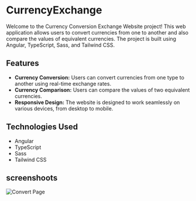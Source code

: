 # CurrencyExchange

Welcome to the Currency Conversion Exchange Website project! This web application allows users to convert currencies from one to another and also compare the values of equivalent currencies. The project is built using Angular, TypeScript, Sass, and Tailwind CSS.

## Features

- **Currency Conversion:** Users can convert currencies from one type to another using real-time exchange rates.
- **Currency Comparison:** Users can compare the values of two equivalent currencies.
- **Responsive Design:** The website is designed to work seamlessly on various devices, from desktop to mobile.

## Technologies Used

- Angular
- TypeScript
- Sass
- Tailwind CSS

## screenshoots
![Convert Page](https://github.com/mohamedemad201900715/Currency-exchange.git/main/src/assets/What.jpeg)

